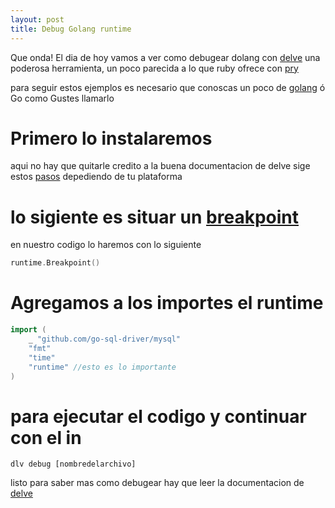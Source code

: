 ```yaml
---
layout: post
title: Debug Golang runtime
---
```


Que onda! El dia de hoy vamos a ver como debugear dolang con [delve](https://github.com/derekparker/delve) una poderosa herramienta, un poco parecida a lo que ruby ofrece con [pry](https://github.com/pry/pry)

para seguir estos ejemplos es necesario que conoscas un poco de [golang](https://github.com/golang/go) ó Go como Gustes llamarlo

# Primero lo instalaremos
aqui no hay que quitarle credito a la buena documentacion de delve sige estos [pasos](https://github.com/derekparker/delve/tree/master/Documentation/installation) depediendo de tu plataforma

# lo sigiente es situar un [breakpoint](https://en.wikipedia.org/wiki/Breakpoint) 

en nuestro codigo lo haremos con lo siguiente 
```go
runtime.Breakpoint()
```

# Agregamos a los importes el runtime

```go
import (
	_ "github.com/go-sql-driver/mysql"
	"fmt"
	"time"
	"runtime" //esto es lo importante
)
```

# para ejecutar el codigo y continuar con el in

``` shell
dlv debug [nombredelarchivo]
```

 listo para saber mas como debugear hay que leer la documentacion de [delve](https://github.com/derekparker/delve)